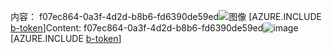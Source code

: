 <span data-ttu-id="0dbe6-101">内容： f07ec864-0a3f-4d2d-b8b6-fd6390de59ed![图像](a5fd8b61-ffb5-4432-a07b-5d7f8c764e89.png)
[AZURE.INCLUDE [b-token](fef5d93d-2fd2-494c-a4b8-71d72521f027.md)]</span><span class="sxs-lookup"><span data-stu-id="0dbe6-101">Content: f07ec864-0a3f-4d2d-b8b6-fd6390de59ed![image](a5fd8b61-ffb5-4432-a07b-5d7f8c764e89.png)
[AZURE.INCLUDE [b-token](fef5d93d-2fd2-494c-a4b8-71d72521f027.md)]</span></span>
